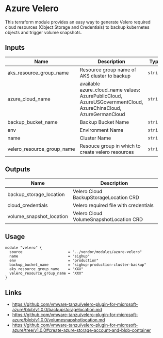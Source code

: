 # Azure Velero

This terraform module provides an easy way to generate Velero required cloud resources (Object Storage and Credentials)
to backup kubernetes objects and trigger volume snapshots.

## Inputs

| Name                          | Description                                                                                                      | Type     | Default              | Required |
| ----------------------------- | ---------------------------------------------------------------------------------------------------------------- | -------- | -------------------- | :------: |
| aks\_resource\_group\_name    | Resource group name of AKS cluster to backup                                                                     | `string` | n/a                  |   yes    |
| azure\_cloud\_name            | available azure\_cloud\_name values: AzurePublicCloud, AzureUSGovernmentCloud, AzureChinaCloud, AzureGermanCloud | `string` | `"AzurePublicCloud"` |    no    |
| backup\_bucket\_name          | Backup Bucket Name                                                                                               | `string` | n/a                  |   yes    |
| env                           | Environment Name                                                                                                 | `string` | n/a                  |   yes    |
| name                          | Cluster Name                                                                                                     | `string` | n/a                  |   yes    |
| velero\_resource\_group\_name | Resouce group in which to create velero resources                                                                | `string` | n/a                  |   yes    |

## Outputs

| Name                       | Description                             |
| -------------------------- | --------------------------------------- |
| backup\_storage\_location  | Velero Cloud BackupStorageLocation CRD  |
| cloud\_credentials         | Velero required file with credentials   |
| volume\_snapshot\_location | Velero Cloud VolumeSnapshotLocation CRD |

## Usage

```hcl
module "velero" {
  source                     = "../vendor/modules/azure-velero"
  name                       = "sighup"
  env                        = "production"
  backup_bucket_name         = "sighup-production-cluster-backup"
  aks_resource_group_name    = "XXX"
  velero_resource_group_name = "XXX"
}
```

## Links

- https://github.com/vmware-tanzu/velero-plugin-for-microsoft-azure/blob/v1.0.0/backupstoragelocation.md
- https://github.com/vmware-tanzu/velero-plugin-for-microsoft-azure/blob/v1.0.0/volumesnapshotlocation.md
- https://github.com/vmware-tanzu/velero-plugin-for-microsoft-azure/tree/v1.0.0#create-azure-storage-account-and-blob-container
